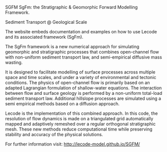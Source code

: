 SGFM
SgFm: the Stratigraphic & Geomorphic Forward Modelling Framework.

Sediment Transport @ Geological Scale

The website embeds documentation and examples on how to use Lecode and its associated framework (SgFm).

The SgFm framework is a new numerical approach for simulating geomorphic and stratigraphic processes that combines open-channel flow with non-uniform sediment transport law, and semi-empirical diffusive mass wasting.

It is designed to facilitate modelling of surface processes across multiple space and time scales, and under a variety of environmental and tectonic conditions. The physics of open-channel flow is primarily based on an adapted Lagrangian formulation of shallow-water equations. The interaction between flow and surface geology is performed by a non-uniform total-load sediment transport law. Additional hillslope processes are simulated using a semi empirical methods based on a diffusion approach.

Lecode is the implementation of this combined approach. In this code, the resolution of flow dynamics is made on a triangulated grid automatically mapped and adaptively remeshed over a regular orthogonal stratigraphic mesh. These new methods reduce computational time while preserving stability and accuracy of the physical solutions.

For further information visit:
http://lecode-model.github.io/SGFM/